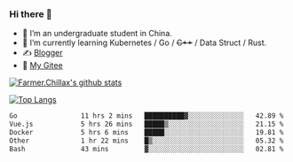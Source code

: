 ### Hi there 👋

- 🔭 I’m an undergraduate student in China.
- 🌱 I’m currently learning Kubernetes / Go / ~~C++~~ / Data Struct / Rust.
- ✍️ [Blogger](https://blog.farmer233.top)
- 🤔 [My Gitee](https://gitee.com/Farmer-chong)


[![Farmer.Chillax's github stats](https://github-readme-stats.vercel.app/api?username=FarmerChillax)](https://github.com/anuraghazra/github-readme-stats)

[![Top Langs](https://github-readme-stats.vercel.app/api/top-langs/?username=FarmerChillax&layout=compact&hide=html,css,javascript)](https://github.com/anuraghazra/github-readme-stats)


<a href="https://wakatime.com/@Farmer"> </a>
          <!--START_SECTION:waka-->

```txt
Go                11 hrs 2 mins   ██████████▓░░░░░░░░░░░░░░   42.89 %
Vue.js            5 hrs 26 mins   █████▒░░░░░░░░░░░░░░░░░░░   21.15 %
Docker            5 hrs 6 mins    █████░░░░░░░░░░░░░░░░░░░░   19.81 %
Other             1 hr 22 mins    █▒░░░░░░░░░░░░░░░░░░░░░░░   05.32 %
Bash              43 mins         ▓░░░░░░░░░░░░░░░░░░░░░░░░   02.81 %
```

<!--END_SECTION:waka-->



<!--
**Farmer-chong/Farmer-chong** is a ✨ _special_ ✨ repository because its `README.md` (this file) appears on your GitHub profile.

Here are some ideas to get you started:

- 🔭 I’m currently working on ...
- 🌱 I’m currently learning ...
- 👯 I’m looking to collaborate on ...
- 🤔 I’m looking for help with ...
- 💬 Ask me about ...
- 📫 How to reach me: ...
- 😄 Pronouns: ...
- ⚡ Fun fact: ...
-->
